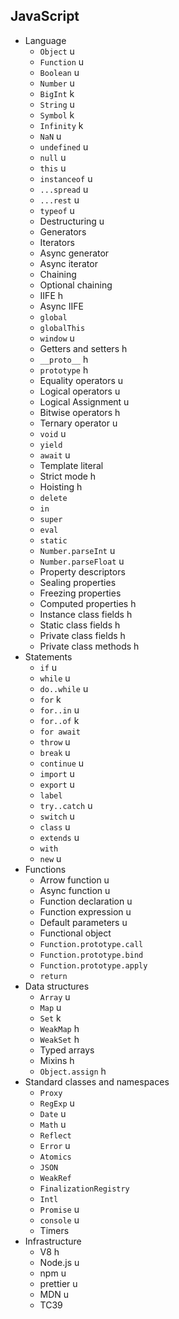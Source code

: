 ## JavaScript

- Language
  - `Object` u
  - `Function` u
  - `Boolean` u
  - `Number` u
  - `BigInt` k
  - `String` u
  - `Symbol` k
  - `Infinity` k
  - `NaN` u
  - `undefined` u
  - `null` u
  - `this` u
  - `instanceof` u
  - `...spread` u
  - `...rest` u
  - `typeof` u
  - Destructuring u
  - Generators
  - Iterators
  - Async generator
  - Async iterator
  - Chaining
  - Optional chaining
  - IIFE h
  - Async IIFE
  - `global`
  - `globalThis`
  - `window` u
  - Getters and setters h
  - `__proto__` h
  - `prototype` h
  - Equality operators u
  - Logical operators u
  - Logical Assignment u
  - Bitwise operators h
  - Ternary operator u
  - `void` u
  - `yield`
  - `await` u
  - Template literal
  - Strict mode h
  - Hoisting  h
  - `delete`
  - `in`
  - `super`
  - `eval`
  - `static`
  - `Number.parseInt` u
  - `Number.parseFloat` u
  - Property descriptors
  - Sealing properties
  - Freezing properties
  - Computed properties h
  - Instance class fields h
  - Static class fields h
  - Private class fields h
  - Private class methods h
- Statements
  - `if` u
  - `while` u
  - `do..while` u
  - `for` k
  - `for..in` u
  - `for..of` k
  - `for await` 
  - `throw` u
  - `break` u
  - `continue` u
  - `import` u
  - `export` u
  - `label`
  - `try..catch` u
  - `switch` u
  - `class` u
  - `extends` u
  - `with`
  - `new` u
- Functions
  - Arrow function u
  - Async function u
  - Function declaration u
  - Function expression u
  - Default parameters u
  - Functional object
  - `Function.prototype.call`
  - `Function.prototype.bind`
  - `Function.prototype.apply`
  - `return`
- Data structures
  - `Array` u
  - `Map` u
  - `Set` k
  - `WeakMap` h
  - `WeakSet` h
  - Typed arrays
  - Mixins h
  - `Object.assign` h
- Standard classes and namespaces
  - `Proxy`
  - `RegExp` u
  - `Date` u
  - `Math` u
  - `Reflect`
  - `Error` u
  - `Atomics`
  - `JSON`
  - `WeakRef`
  - `FinalizationRegistry`
  - `Intl`
  - `Promise` u
  - `console` u
  - Timers
- Infrastructure
  - V8 h
  - Node.js u
  - npm u
  - prettier u
  - MDN u
  - TC39
